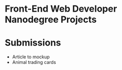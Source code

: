 # Front-End Web Developer Nanodegree Projects

# Submissions

* Article to mockup
* Animal trading cards
